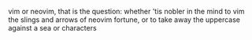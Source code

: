vim or neovim, that is the question: whether 'tis nobler in the mind to vim the slings and arrows of neovim fortune, or to take away the uppercase against a sea or characters
